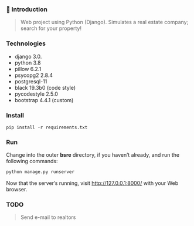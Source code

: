 ### 🚀 Introduction

> Web project using Python (Django). Simulates a real estate company; search for your property!

### Technologies

- django 3.0.
- python 3.8
- pillow 6.2.1
- psycopg2 2.8.4
- postgresql-11
- black 19.3b0 (code style)
- pycodestyle 2.5.0
- bootstrap 4.4.1 (custom)

### Install

```shell
pip install -r requirements.txt
```

### Run

Change into the outer **bsre** directory, if you haven’t already, and run the following commands:
```python
python manage.py runserver
```

Now that the server’s running, visit http://127.0.0.1:8000/ with your Web browser. 

### TODO

> Send e-mail to realtors
